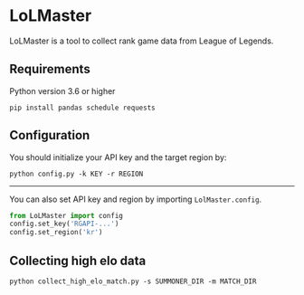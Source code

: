 # LoLMaster

LoLMaster is a tool to collect rank game data from League of Legends.

## Requirements

Python version 3.6 or higher

```pip install pandas schedule requests```

## Configuration

You should initialize your API key and the target region by:

```python config.py -k KEY -r REGION```

---

You can also set API key and region by importing ```LolMaster.config```.

```Python
from LoLMaster import config
config.set_key('RGAPI-...')
config.set_region('kr')
```

## Collecting high elo data
```p
python collect_high_elo_match.py -s SUMMONER_DIR -m MATCH_DIR
```